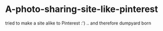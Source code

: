 # A-photo-sharing-site-like-pinterest
tried to make a site alike to Pinterest :') .. and therefore dumpyard born
